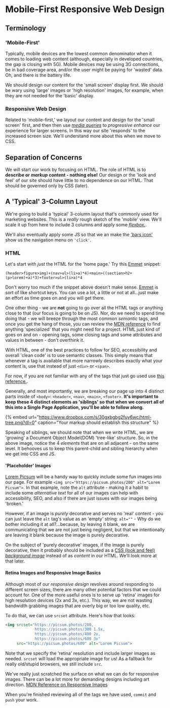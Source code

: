 # Mobile-First Responsive Web Design

## Terminology

### 'Mobile-First'

Typically, mobile devices are the lowest common denominator when it comes to loading web content (although, especially in developed countries, the gap is closing with 5G). Mobile devices may be using 3G connections, be in bad coverage area, and/or the user might be paying for 'wasted' data. Oh, and there is the battery life.

We should design our content for the 'small screen' display first. We should be wary using 'large' images or 'high resolution' images, for example, when they are not needed for the 'basic' display.

### Responsive Web Design

Related to 'mobile-first,' we layout our content and design for the 'small screen' first, and then then use [_media queries_](https://developer.mozilla.org/en-US/docs/Web/CSS/Media_Queries/Using_media_queries) to _progressive enhance_ our experience for larger screens. In this way our site 'responds' to the increased screen size. We'll understand more about this when we move to CSS.

## Separation of Concerns

We will start our work by focusing on HTML. The role of HTML is to **describe or _markup_ content - nothing else!** Our design or the 'look and feel' of our site should have little to no dependence on our HTML. That should be governed only by CSS (later).

## A 'Typical' 3-Column Layout

We're going to build a 'typical' 3-column layout that's commonly used for marketing websites. This is a _really_ rough sketch of the 'mobile' view. We'll scale it up from here to include 3 columns and apply some [_flexbox._](https://css-tricks.com/snippets/css/a-guide-to-flexbox/). 

We'll also eventually apply some JS so that we an make the ['bars icon'](https://fontawesome.com/icons/bars) show us the navigation menu on `'click'`.

### HTML

Let's start with *just* the HTML for the 'home page.' Try this [Emmet](emmet.io) snippet:

`(header>figure>img)+(nav>ul>(li>a)*4)+main>((section>h2+(p>lorem)+a)*3)+footer>ul>(li>a)*4`

Don't worry too much if the snippet above doesn't make sense. [Emmet](emmet.io) is sort of like shortcut keys. You can use a lot, a little or not at all...just make an effort as time goes on and you will get there.

One other thing - we are **not** going to go over all the HTML tags or anything close to that (our focus is going to be on JS). Nor, do we need to spend time doing that - we will breeze through the most common _semantic_ tags, and once you get the hang of those, you can review the [MDN reference](https://developer.mozilla.org/en-US/docs/Web/HTML/Reference) to find anything 'specialized' that you might need for a project. HTML just kind of goes on and on - opening tags, some closing tags and some attributes and values in between - don't overthink it. 

With HTML, one of the best practices to follow for SEO, accessibility and overall 'clean code' is to use semantic classes. This simply means that whenever a tag is available that more narrowly describes exactly what your content is, use that instead of just `<div>` or `<span>`.

For now, if you are not familiar with any of the tags that just go used use [this reference.](https://developer.mozilla.org/en-US/docs/Web/HTML/Element).

Generally, and most importantly, we are breaking our page up into 4 distinct parts inside of `<body>`: `<header>`, `<nav>`, `<main>`, `<footer>`. **It's important to keep these 4 distinct elements as 'siblings' so that when we convert all of this into a Single Page Application, you'll be able to follow along.**

{% embed url="https://www.dropbox.com/s/30gxbgbg2fuy6wc/html-tree.png?dl=0" caption="Your markup should establish this structure" %}

Speaking of siblings, we should note that when we write HTML, we are 'growing' a Document Object Model(DOM) 'tree-like' structure. So, in the above image, notice the 4 _elements_ that are on all adjacent - on the same level. It behooves us to keep this parent-child and sibling hierarchy when we get into CSS and JS.

#### 'Placeholder' Images

[Lorem Picsum](https://picsum.photos/) will be a handy way to quickly include some fun images into our page. For example `<img src="https://picsum.photos/200" alt="Lorem Picsum">`. In that example, note the `alt` attribute - making it a habit to include some _alternative text_ for all of our images can help with accessibility, SEO, and also if there are just issues with our images being 'broken.' 

However, if an image is _purely_ decorative and serves no 'real' content - you can just leave the `alt` tag's value as an 'empty' string: `alt=""` - Why do we bother including it at all?...because, by leaving it blank, we are communicating that we are not just being negligent, but that we intentionally are leaving it blank because the image is purely decorative.

On the subject of 'purely decorative' images, if the image is purely decorative, then it probably should be included as a [CSS (look and feel) _background image_](https://developer.mozilla.org/en-US/docs/Web/CSS/background-image) instead of as _content_ in our HTML. We'll look more at that later.

#### Retina Images and Responsive Image Basics

Although most of our _responsive design_ revolves around responding to different screen sizes, there are many other potential factors that we could account for. One of the more useful ones is to serve up 'retina' images for high resolution devices (2x and 3x, etc.). This way, we are not wasting bandwidth grabbing images that are overly big or too low quality, etc.

To do that, we can use `srcset` attribute. Here's how that looks: 

```html
<img srcset="https://picsum.photos/200,
             https://picsum.photos/300 1.5x,
             https://picsum.photos/400 2x,
             https://picsum.photos/600 3x"
     src="https://picsum.photos/600" alt="Lorem Picsum">
```

Note that we specify the 'retina' resolution and include larger images as needed. `srcset` will load the appropriate image for us! As a fallback for really old/stupid browsers, we still include `src`.

We've really just scratched the surface on what we can do for responsive images. There can be a lot more for demanding designs including art direction. [MDN Reference on Responsive Images](https://developer.mozilla.org/en-US/docs/Learn/HTML/Multimedia_and_embedding/Responsive_images)

When you're finished reviewing all of the tags we have used, `commit` and `push` your work.